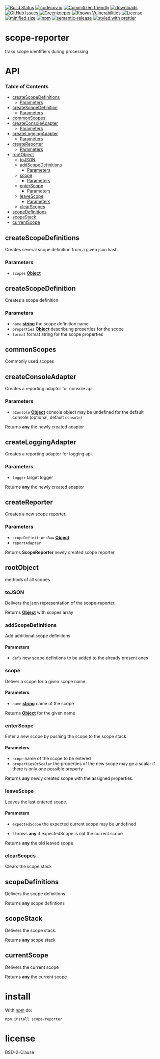 [![Build Status](https://secure.travis-ci.org/arlac77/scope-reporter.png)](http://travis-ci.org/arlac77/scope-reporter)
[![codecov.io](http://codecov.io/github/arlac77/scope-reporter/coverage.svg?branch=master)](http://codecov.io/github/arlac77/scope-reporter?branch=master)
[![Commitizen friendly](https://img.shields.io/badge/commitizen-friendly-brightgreen.svg)](http://commitizen.github.io/cz-cli/)
[![downloads](http://img.shields.io/npm/dm/scope-reporter.svg?style=flat-square)](https://npmjs.org/package/scope-reporter)
[![GitHub Issues](https://img.shields.io/github/issues/arlac77/scope-reporter.svg?style=flat-square)](https://github.com/arlac77/scope-reporter/issues)
[![Greenkeeper](https://badges.greenkeeper.io/arlac77/scope-reporter.svg)](https://greenkeeper.io/)
[![Known Vulnerabilities](https://snyk.io/test/github/arlac77/scope-reporter/badge.svg)](https://snyk.io/test/github/arlac77/scope-reporter)
[![License](https://img.shields.io/badge/License-BSD%203--Clause-blue.svg)](https://opensource.org/licenses/BSD-3-Clause)
[![minified size](https://badgen.net/bundlephobia/min/scope-reporter)](https://bundlephobia.com/result?p=scope-reporter)
[![npm](https://img.shields.io/npm/v/scope-reporter.svg)](https://www.npmjs.com/package/scope-reporter)
[![semantic-release](https://img.shields.io/badge/%20%20%F0%9F%93%A6%F0%9F%9A%80-semantic--release-e10079.svg)](https://github.com/arlac77/scope-reporter)
[![styled with prettier](https://img.shields.io/badge/styled_with-prettier-ff69b4.svg)](https://github.com/prettier/prettier)

# scope-reporter

traks scope identifiers during processing

# API

<!-- Generated by documentation.js. Update this documentation by updating the source code. -->

### Table of Contents

-   [createScopeDefinitions](#createscopedefinitions)
    -   [Parameters](#parameters)
-   [createScopeDefinition](#createscopedefinition)
    -   [Parameters](#parameters-1)
-   [commonScopes](#commonscopes)
-   [createConsoleAdapter](#createconsoleadapter)
    -   [Parameters](#parameters-2)
-   [createLoggingAdapter](#createloggingadapter)
    -   [Parameters](#parameters-3)
-   [createReporter](#createreporter)
    -   [Parameters](#parameters-4)
-   [rootObject](#rootobject)
    -   [toJSON](#tojson)
    -   [addScopeDefinitions](#addscopedefinitions)
        -   [Parameters](#parameters-5)
    -   [scope](#scope)
        -   [Parameters](#parameters-6)
    -   [enterScope](#enterscope)
        -   [Parameters](#parameters-7)
    -   [leaveScope](#leavescope)
        -   [Parameters](#parameters-8)
    -   [clearScopes](#clearscopes)
-   [scopeDefinitions](#scopedefinitions)
-   [scopeStack](#scopestack)
-   [currentScope](#currentscope)

## createScopeDefinitions

Creates several scope definition from a given json hash.

### Parameters

-   `scopes` **[Object](https://developer.mozilla.org/docs/Web/JavaScript/Reference/Global_Objects/Object)** 

## createScopeDefinition

Creates a scope definition

### Parameters

-   `name` **[string](https://developer.mozilla.org/docs/Web/JavaScript/Reference/Global_Objects/String)** the scope definition name
-   `properties` **[Object](https://developer.mozilla.org/docs/Web/JavaScript/Reference/Global_Objects/Object)** describung properties for the scope
-   `format`  format string for the scope properties

## commonScopes

Commonly used scopes

## createConsoleAdapter

Creates a reporting adaptor for console api.

### Parameters

-   `aConsole` **[Object](https://developer.mozilla.org/docs/Web/JavaScript/Reference/Global_Objects/Object)** console object may be undefined for the default console (optional, default `console`)

Returns **any** the newly created adaptor

## createLoggingAdapter

Creates a reporting adaptor for logging api.

### Parameters

-   `logger`  target logger

Returns **any** the newly created adaptor

## createReporter

Creates a new scope reporter.

### Parameters

-   `scopeDefinitionsRaw` **[Object](https://developer.mozilla.org/docs/Web/JavaScript/Reference/Global_Objects/Object)** 
-   `reportAdapter`  

Returns **ScopeReporter** newly created scope reporter

## rootObject

methods of all scopes

### toJSON

Delivers the json representation of the scope-reporter.

Returns **[Object](https://developer.mozilla.org/docs/Web/JavaScript/Reference/Global_Objects/Object)** with scopes array

### addScopeDefinitions

Add additional scope definitions

#### Parameters

-   `defs`  new scope defintions to be added to the already present ones

### scope

Deliver a scope for a given scope name.

#### Parameters

-   `name` **[string](https://developer.mozilla.org/docs/Web/JavaScript/Reference/Global_Objects/String)** name of the scope

Returns **[Object](https://developer.mozilla.org/docs/Web/JavaScript/Reference/Global_Objects/Object)** for the given name

### enterScope

Enter a new scope by pushing the scope to the scope stack.

#### Parameters

-   `scope`  name of the scope to be entered
-   `propertiesOrScalar`  the properties of the new scope may ge a scalar if there is only one possible property

Returns **any** newly created scope with the assigned properties.

### leaveScope

Leaves the last entered scope.

#### Parameters

-   `expectedScope`  the expected current scope may be undefined


-   Throws **any** if expectedScope is not the current scope

Returns **any** the old leaved scope

### clearScopes

Clears the scope stack

## scopeDefinitions

Delivers the scope definitions

Returns **any** scope defintions

## scopeStack

Delivers the scope stack.

Returns **any** scope stack

## currentScope

Delivers the current scope

Returns **any** the current scope

# install

With [npm](http://npmjs.org) do:

    npm install scope-reporter

# license

BSD-2-Clause

